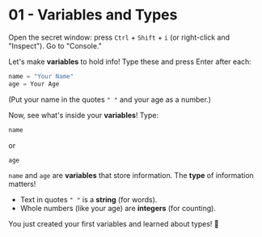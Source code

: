 # 01 - Variables and Types

Open the secret window: press `Ctrl` + `Shift` + `i` (or right-click and "Inspect"). Go to "Console."

Let's make **variables** to hold info! Type these and press Enter after each:

```javascript
name = "Your Name"
age = Your Age
```

(Put your name in the quotes `" "` and your age as a number.)

Now, see what's inside your **variables**! Type:

```javascript
name
```

or

```javascript
age
```

`name` and `age` are **variables** that store information. The **type** of information matters!

* Text in quotes `" "` is a **string** (for words).
* Whole numbers (like your age) are **integers** (for counting).

You just created your first variables and learned about types! 🎉
